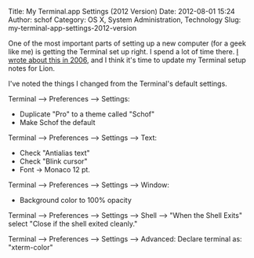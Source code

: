 Title: My Terminal.app Settings (2012 Version)
Date: 2012-08-01 15:24
Author: schof
Category: OS X, System Administration, Technology
Slug: my-terminal-app-settings-2012-version

One of the most important parts of setting up a new computer (for a geek
like me) is getting the Terminal set up right. I spend a lot of time
there. [I wrote about this in
2006](http://schof.org/2006/05/02/my-not-the-perfect-os-x-terminal-setup/ "My (Not The) Perfect OS X Terminal Setup"),
and I think it's time to update my Terminal setup notes for Lion.

I've noted the things I changed from the Terminal's default settings.

Terminal --\> Preferences --\> Settings:

-   Duplicate "Pro" to a theme called "Schof"
-   Make Schof the default

Terminal --\> Preferences --\> Settings --\> Text:

-   Check "Antialias text"
-   Check "Blink cursor"
-   Font -\> Monaco 12 pt.

Terminal --\> Preferences --\> Settings --\> Window:

-   Background color to 100% opacity

Terminal --\> Preferences --\> Settings --\> Shell --\> "When the Shell
Exits" select "Close if the shell exited cleanly."

Terminal --\> Preferences --\> Settings --\> Advanced: Declare terminal
as: "xterm-color"

 

